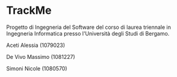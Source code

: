 # TrackMe
Progetto di Ingegneria del Software del corso di laurea triennale in Ingegneria Informatica presso l'Università degli Studi di Bergamo.

Aceti Alessia (1079023)

De Vivo Massimo (1081227)

Simoni Nicole (1080570)

